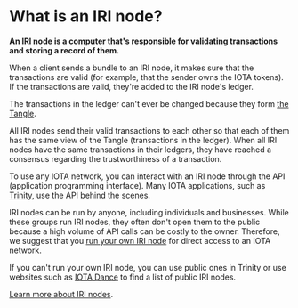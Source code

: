 # What is an IRI node?

**An IRI node is a computer that's responsible for validating transactions and storing a record of them.**

When a client sends a bundle to an IRI node, it makes sure that the transactions are valid (for example, that the sender owns the IOTA tokens). If the transactions are valid, they're added to the IRI node's ledger.

The transactions in the ledger can't ever be changed because they form [the Tangle](introduction/what-is-the-tangle.md).

All IRI nodes send their valid transactions to each other so that each of them has the same view of the Tangle (transactions in the ledger). When all IRI nodes have the same transactions in their ledgers, they have reached a consensus regarding the trustworthiness of a transaction.

To use any IOTA network, you can interact with an IRI node through the API (application programming interface). Many IOTA applications, such as [Trinity](root://trinity/introduction/overview.md), use the API behind the scenes.

IRI nodes can be run by anyone, including individuals and businesses. While these groups run IRI nodes, they often don't open them to the public because a high volume of API calls can be costly to the owner. Therefore, we suggest that you [run your own IRI node](tutorials/run-your-own-iri-node.md) for direct access to an IOTA network.

If you can't run your own IRI node, you can use public ones in Trinity or use websites such as [IOTA Dance](https://iota.dance) to find a list of public IRI nodes.

[Learn more about IRI nodes](root://iri/0.1/introduction/overview.md).
